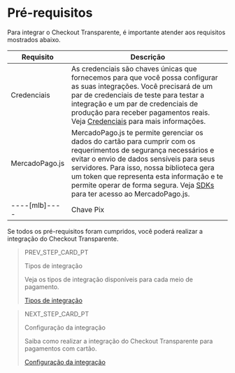 # Pré-requisitos

Para integrar o Checkout Transparente, é importante atender aos requisitos mostrados abaixo.


| Requisito  | Descrição  |
| --- | --- |
| Credenciais  | As credenciais são chaves únicas que fornecemos para que você possa configurar as suas integrações. Você precisará de um par de credenciais de teste para testar a integração e um par de credenciais de produção para receber pagamentos reais. Veja [Credenciais](/developers/pt/docs/checkout-api/additional-content/credentials) para mais informações.  |
| MercadoPago.js  | MercadoPago.js te permite gerenciar os dados do cartão para cumprir com os requerimentos de segurança necessários e evitar o envio de dados sensíveis para seus servidores. Para isso, nossa biblioteca gera um token que representa esta informação e te permite operar de forma segura. Veja [SDKs](/developers/pt/docs/sdks-library/client-side/mp-js-v2) para ter acesso ao MercadoPago.js.  |
----[mlb]---- | Chave Pix  | Caso queira oferecer pagamentos via Pix, é necessário ter as chaves cadastradas. Caso ainda não tenha, [clique aqui](https://www.youtube.com/watch?v=60tApKYVnkA) para mais informações sobre como cadastrá-las.  | ------------


Se todos os pré-requisitos foram cumpridos, você poderá realizar a integração do Checkout Transparente.

> PREV_STEP_CARD_PT
>
> Tipos de integração
>
> Veja os tipos de integração disponíveis para cada meio de pagamento.
>
> [Tipos de integração](/developers/pt/docs/checkout-api/types-of-integration)


> NEXT_STEP_CARD_PT
>
> Configuração da integração
>
> Saiba como realizar a integração do Checkout Transparente para pagamentos com cartão.
>
> [Configuração da integração](/developers/pt/docs/checkout-api/integration-configuration/card/integrate-via-cardform)

